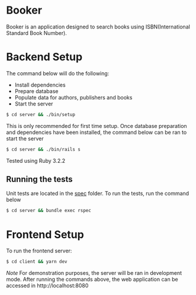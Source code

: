 # Booker

Booker is an application designed to search books using ISBN(International Standard Book Number).

# Backend Setup

The command below will do the following:

- Install dependencies
- Prepare database
- Populate data for authors, publishers and books
- Start the server

```sh
$ cd server && ./bin/setup
```

This is only recommended for first time setup. Once database preparation and dependencies have been installed, the command below can be ran to start the server

```sh
$ cd server && ./bin/rails s
```

Tested using Ruby 3.2.2

## Running the tests

Unit tests are located in the [spec](./server/spec) folder. To run the tests, run the command below

```sh
$ cd server && bundle exec rspec
```

# Frontend Setup

To run the frontend server:

```sh
$ cd client && yarn dev
```

*Note* For demonstration purposes, the server will be ran in development mode. After running the commands above, the web application can be accessed in http://localhost:8080
